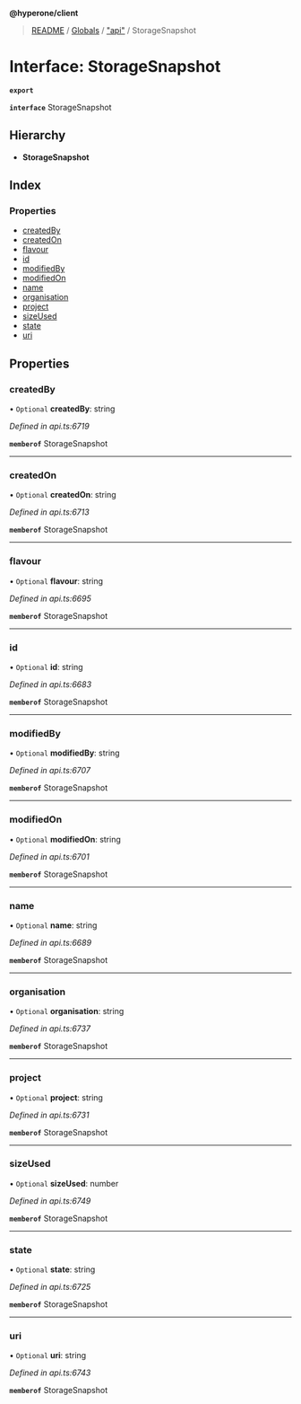 **@hyperone/client**

> [README](../README.md) / [Globals](../globals.md) / ["api"](../modules/_api_.md) / StorageSnapshot

# Interface: StorageSnapshot

**`export`** 

**`interface`** StorageSnapshot

## Hierarchy

* **StorageSnapshot**

## Index

### Properties

* [createdBy](_api_.storagesnapshot.md#createdby)
* [createdOn](_api_.storagesnapshot.md#createdon)
* [flavour](_api_.storagesnapshot.md#flavour)
* [id](_api_.storagesnapshot.md#id)
* [modifiedBy](_api_.storagesnapshot.md#modifiedby)
* [modifiedOn](_api_.storagesnapshot.md#modifiedon)
* [name](_api_.storagesnapshot.md#name)
* [organisation](_api_.storagesnapshot.md#organisation)
* [project](_api_.storagesnapshot.md#project)
* [sizeUsed](_api_.storagesnapshot.md#sizeused)
* [state](_api_.storagesnapshot.md#state)
* [uri](_api_.storagesnapshot.md#uri)

## Properties

### createdBy

• `Optional` **createdBy**: string

*Defined in api.ts:6719*

**`memberof`** StorageSnapshot

___

### createdOn

• `Optional` **createdOn**: string

*Defined in api.ts:6713*

**`memberof`** StorageSnapshot

___

### flavour

• `Optional` **flavour**: string

*Defined in api.ts:6695*

**`memberof`** StorageSnapshot

___

### id

• `Optional` **id**: string

*Defined in api.ts:6683*

**`memberof`** StorageSnapshot

___

### modifiedBy

• `Optional` **modifiedBy**: string

*Defined in api.ts:6707*

**`memberof`** StorageSnapshot

___

### modifiedOn

• `Optional` **modifiedOn**: string

*Defined in api.ts:6701*

**`memberof`** StorageSnapshot

___

### name

• `Optional` **name**: string

*Defined in api.ts:6689*

**`memberof`** StorageSnapshot

___

### organisation

• `Optional` **organisation**: string

*Defined in api.ts:6737*

**`memberof`** StorageSnapshot

___

### project

• `Optional` **project**: string

*Defined in api.ts:6731*

**`memberof`** StorageSnapshot

___

### sizeUsed

• `Optional` **sizeUsed**: number

*Defined in api.ts:6749*

**`memberof`** StorageSnapshot

___

### state

• `Optional` **state**: string

*Defined in api.ts:6725*

**`memberof`** StorageSnapshot

___

### uri

• `Optional` **uri**: string

*Defined in api.ts:6743*

**`memberof`** StorageSnapshot
